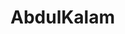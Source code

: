 # AbdulKalam
<!DOCTYPE html>
<html lang="en">
<head>
    <meta charset="UTF-8">
    <meta http-equiv="X-UA-Compatible" content="IE=edge">
    <meta name="viewport" content="width=device-width, initial-scale=1.0">
    <title>Document</title>
    <style>
        /* Styling the body element
        like body color and margin */
         
        body {
            background-color: #00FA9A;
            margin: 20%;
        }
 
        /* Styling the Title and giving
        shadow to the title */
        #title {
            text-align: center;
            text-shadow: 5px 5px 10px white;
            font-size: 7vh;
        }
 
        /* Setting width and display
        type of image */
        img {
            display: inline-block;
            width: 100%;
        }
 
        /* Setting font color and font
        size of the image-caption */
        #caption {
            font-size: 17px;
            font-family: Gill Sans;
            color: black;
        }
 
        /* Styling the content of the page like-
        padding, font-size, font color etc.*/
        div#tribute-data {
            background-color: rgb(46, 139, 87, 0.25);
            box-shadow: 20px 20px 20px #98FB98;
            font-family: Georgia;
            padding: 25px 25px;
            margin: 11px;
            margin-top: 50px;
        }
 
        /* Styling the title of the content */
        h1.title-APJ {
            font-size: 35px;
            color: white;
            text-align: center;
            text-shadow: 5px 5px 10px black;
        }
 
        /* Styling the link provided at the end */
        #tribute-link {
            text-decoration: none;
            color: black;
        }
    </style>
</head>
<body>
    <main id="main">
 
        <!-- Title of the page -->
        <h1 id="title">
            A. P. J. Abdul Kalam
        </h1>
 
        <div id="img">
 
            <!--Image of the Tribute Person-->
            <img src="APJ Kalam.png" id="image"
                alt="Error Loading Image">
            <small id="caption">
                Great Indian scientist and
                politician who played a leading
                role in the development of India’s
                missile and nuclear weapons
                programs.
            </small>
        </div>
 
        <div id="tribute-data">
 
            <!--Achievements and other
                details of the person-->
            <h1 class="title-APJ">
                About the Legend
            </h1>
 
             
 
<p>
                ☛ A.P.J. Abdul Kalam, in full
                Avul Pakir Jainulabdeen Abdul Kalam,
                was born on October 15, 1931, in
                Rameswaram, Tamil Nadu, India.<br><br>
                ☛ He served as the 11th President
                of India from 2002 to 2007.<br><br>
                ☛ Kalam earned a degree in
                aeronautical engineering from the
                Madras Institute of Technology and in
                1958 joined the Defence Research and
                Development Organisation (DRDO).<br><br>
                ☛ In 1969, he moved to the Indian
                Space Research Organisation, where he
                was project director of the SLV-III, the
                first satellite launch vehicle that was
                both designed and produced in India.
                <br><br> ☛ Rejoining DRDO in 1982,
                Kalam planned the program that produced
                a number of successful missiles, which
                helped earn him the nickname <strong>
                “Missile Man.”</strong>
                <br><br> ☛ Among those successes
                was Agni, India’s first intermediate-range
                ballistic missile, which incorporated
                aspects of the SLV-III and was launched
                in 1989.
                <br><br> ☛ He also played a
                pivotal organisational, technical,
                and political role in India's Pokhran-II
                nuclear tests in 1998, the first since
                the original nuclear test by India in 1974.
                <br><br> ☛ From 1992 to 1997 Kalam
                was scientific adviser to the defense
                minister, and he later served as principal
                scientific adviser (1999–2001) to the
                government with the rank of cabinet minister.
                <br><br> ☛ His prominent role in
                the country’s 1998 nuclear weapons tests
                solidified India as a nuclear power and
                established Kalam as a national hero,
                although the tests caused great concern
                in the international community.
                <br><br> ☛ In 1998 Kalam put
                forward a countrywide plan called
                Technology Vision 2020, which he described
                as a road map for transforming India from
                a less-developed to a developed society
                in 20 years. The plan called for, among
                other measures, increasing agricultural
                productivity, emphasizing technology as
                a vehicle for economic growth, and
                widening access to health care and
                education.
                <br><br> ☛ Kalam received <b>7</b>
                honorary doctorates from <b>40</b>
                universities. The Government of India
                honoured him with the <b>Padma Bhushan
                in 1981</b> and the <b>Padma Vibhushan
                in 1990</b> for his work with ISRO and
                DRDO and his role as a scientific advisor
                to the Government.
                <br><br> ☛ In 1997, Kalam received
                India's highest civilian honour, the
                Bharat Ratna, for his contribution to
                the scientific research and modernisation
                of defence technology in India.
                <br><br> ☛ In 2013, he was the
                recipient of the Von Braun Award from
                the National Space Society "to recognize
                excellence in the management and leadership
                of a space-related project".
                <br><br> ☛ While delivering a
                lecture at the Indian Institute of
                Management Shillong, Kalam collapsed and
                died from an apparent cardiac arrest on
                <b>27 July 2015</b>, aged 83.
                <br><br> ☛ Wheeler Island, a
                national missile test site in Odisha, was
                renamed <b>Kalam Island</b> in September
                2015.
                <br><br> ☛ A prominent road in
                New Delhi was renamed from Aurangzeb
                Road to <b>Dr APJ Abdul Kalam Road</b>
                in August 2015.
                <br><br> ☛ In February 2018,
                scientists from the Botanical Survey
                of India named a newly found plant
                species as Drypetes kalamii, in his
                honour.
                <br><br><br>
            </p>
 
 
        </div>
        <br>
            For more information,
        check out
        <a id="tribute-link" href="#">
            <b>A.P.J. Abdul Kalam</b> on Wikipedia. [
            
        
    </main>
    
</body>
</html>
